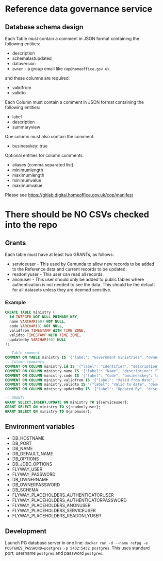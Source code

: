 # Reference data governance service


## Database schema design

Each Table must contain a comment in JSON format containing the following entities:

* description
* schemalastupdated
* dataversion
* `owner` - a group email like `cop@homeoffice.gov.uk`

and these columns are required:

* validfrom
* validto


Each Column must contain a comment in JSON format containing the following entities:

* label
* description
* summaryview

One column must also contain the comment:

* businesskey: true

Optional entities for column comments:

* aliases (comma separated list)
* minimumlength
* maximumlength
* minimumvalue
* maximumvalue

Please see https://gitlab.digital.homeoffice.gov.uk/cop/manifest


# There should be NO CSVs checked into the repo

## Grants

Each table must have at least two GRANTs, as follows:
* serviceuser - This used by Camunda to allow new records to be added to the Reference data and current records to be updated.
* readonlyuser - This user can read all records.
* anonuser - This user should only be added to public tables where authentication is not needed to see the data.
This should be the default for all datasets unless they are deemed sensitive.


### Example

```sql
CREATE TABLE ministry (
  id INTEGER NOT NULL PRIMARY KEY,
  name VARCHAR(60) NOT NULL,
  code VARCHAR(8) NOT NULL,
  validfrom TIMESTAMP WITH TIME ZONE,
  validto TIMESTAMP WITH TIME ZONE,
  updatedby VARCHAR(60) NULL
);

-- Table comment
COMMENT ON TABLE ministry IS '{"label": "Government ministries", "owner": "xyx@test.com", "description": "A list of departments, agencies and public bodies.", "schemalastupdated": "06/03/2019", "dataversion": 1}';
-- Column comments
COMMENT ON COLUMN ministry.id IS '{"label": "Identifier", "description": "Database unique identity record.", "summaryview": "false"}';
COMMENT ON COLUMN ministry.name IS '{"label": "Name", "description": "The name of the branch or region.", "summaryview": "true"}';
COMMENT ON COLUMN ministry.code IS '{"label": "Code", "businesskey": true, "description": "The code associated with the branch or region.", "summaryview": "true"}';
COMMENT ON COLUMN ministry.validfrom IS '{"label": "Valid from date", "description": "Item valid from date.", "summaryview" : "false"}';
COMMENT ON COLUMN ministry.validto IS '{"label": "Valid to date", "description": "Item valid to date.", "summaryview" : "false"}';
COMMENT ON COLUMN ministry.updatedby IS '{"label": "Updated By", "description": "Record updated by", "summaryview": "false"}';

-- GRANTs
GRANT SELECT,INSERT,UPDATE ON ministry TO ${serviceuser};
GRANT SELECT ON ministry TO ${readonlyuser};
GRANT SELECT ON ministry TO ${anonuser};
```



## Environment variables

* DB_HOSTNAME
* DB_PORT
* DB_NAME
* DB_DEFAULT_NAME
* DB_OPTIONS
* DB_JDBC_OPTIONS
* FLYWAY_USER
* FLYWAY_PASSWORD
* DB_OWNERNAME
* DB_OWNERPASSWORD
* DB_SCHEMA
* FLYWAY_PLACEHOLDERS_AUTHENTICATORUSER
* FLYWAY_PLACEHOLDERS_AUTHENTICATORPASSWORD
* FLYWAY_PLACEHOLDERS_ANONUSER
* FLYWAY_PLACEHOLDERS_SERVICEUSER
* FLYWAY_PLACEHOLDERS_READONLYUSER

## Development

Launch PG database server in one line: `docker run -d --name refpg -e POSTGRES_PASSWORD=postgres -p 5432:5432 postgres`. This uses standard port, username `postgres` and password `postgres`.


